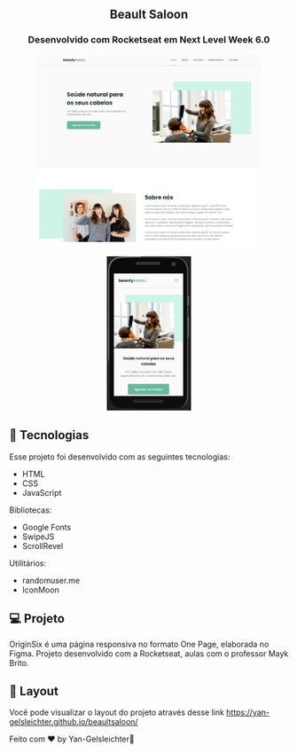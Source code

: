 <h2 align="center">
  Beault Saloon
</h2>
<h3 align="center">
  Desenvolvido com Rocketseat em Next Level Week 6.0
</h3>

<p align="center">
  <img alt="website" src="assets/fotos/page.PNG" width="80%">
</p>
<p align="center">
  <img alt="website" src="assets/fotos/mobile.PNG" width="30%">
</p>


## 🚀 Tecnologias

Esse projeto foi desenvolvido com as seguintes tecnologias:

* HTML
* CSS
* JavaScript


Bibliotecas:

* Google Fonts
* SwipeJS
* ScrollRevel


Utilitários:

* randomuser.me
* IconMoon

## 💻 Projeto
OriginSix é uma página responsiva no formato One Page, elaborada no Figma. Projeto desenvolvido com a Rocketseat, aulas com o professor  Mayk Brito.

## 🔖 Layout
Você pode visualizar o layout do projeto através desse link https://yan-gelsleichter.github.io/beaultsaloon/

Feito com ♥ by Yan-Gelsleichter👋
